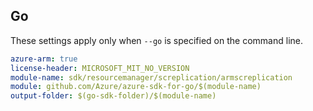 ## Go

These settings apply only when `--go` is specified on the command line.

```yaml $(go) && $(track2)
azure-arm: true
license-header: MICROSOFT_MIT_NO_VERSION
module-name: sdk/resourcemanager/screplication/armscreplication
module: github.com/Azure/azure-sdk-for-go/$(module-name)
output-folder: $(go-sdk-folder)/$(module-name)
```
